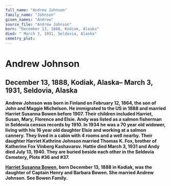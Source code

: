 ```yaml
---
full_name: "Andrew Johnson"
family_name: "Johnson"
given_names: "Andrew"
source_file: "Andrew Johnson"
born: "December 13, 1888, Kodiak, Alaska"
died: " March 3, 1931, Seldovia, Alaska"
cemetry_plot: 
---
```

# Andrew Johnson

## December 13, 1888, Kodiak, Alaska– March 3, 1931, Seldovia, Alaska

**Andrew Johnson was born in Finland on February 12, 1864, the son of
John and Maggie Michelson. He immigrated to the US in 1888 and married
Harriet Susanna Bowen before 1907. Their children included Harriet,
Susan, Mary, Florence and Elsie. Andy was listed as a salmon fisherman
in Seldovia census records by 1910. In 1934 he was a 70 year old
widower, living with his 16 year old daughter Elsie and working at a
salmon cannery. They lived in a cabin with 4 rooms and a well nearby.
Their daughter Harriet Kathrine Johnson married Thomas K. Fox, brother
of Katherine Fox Vinberg Kashavarov. Hattie died March 3, 1931 and Andy
died July 13, 1940. They are buried beside each other in the Seldovia
Cemetery, Plots \#36 and \#37.**

**[Harriet Susanna Bowen](Bowen%20Family.doc), born December 13, 1888 in
Kodiak, was the daughter of Captain Henry and Barbara Bowen. She married
Andrew Johnson. See Bowen Family.**
